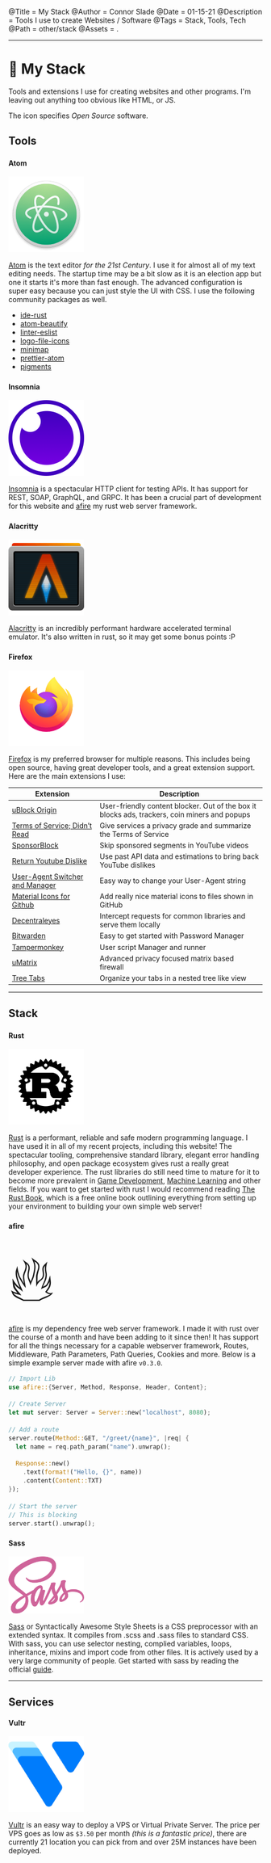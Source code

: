 @Title = My Stack
@Author = Connor Slade
@Date = 01-15-21
@Description = Tools I use to create Websites / Software
@Tags = Stack, Tools, Tech
@Path = other/stack
@Assets = .

---

# 📜 My Stack

Tools and extensions I use for creating websites and other programs.
I'm leaving out anything too obvious like HTML, or JS.

The <i class="fa fa-code"></i> icon specifies _Open Source_ software.

## Tools

#### Atom [<sup><i class="fa fa-code"></i></sup>](https://github.com/atom/atom)

<img src="../assets/other/my-stack/atom.png" width="150" alt="Atom Logo"></img>

[Atom](https://atom.io/) is the text editor _for the 21st Century_.
I use it for almost all of my text editing needs.
The startup time may be a bit slow as it is an election app but one it starts it's more than fast enough.
The advanced configuration is super easy because you can just style the UI with CSS.
I use the following community packages as well.

- [ide-rust](https://atom.io/packages/ide-rust)
- [atom-beautify](https://atom.io/packages/atom-beautify)
- [linter-eslist](https://atom.io/packages/atom-beautify)
- [logo-file-icons](https://atom.io/packages/logo-file-icons)
- [minimap](https://atom.io/packages/minimap)
- [prettier-atom](https://atom.io/packages/prettier-atom)
- [pigments](https://atom.io/packages/pigments)

#### Insomnia [<sup><i class="fa fa-code"></i></sup>](https://github.com/Kong/insomnia)

<img src="../assets/other/my-stack/insomnia.png" width="150" alt="Insomnia Logo"></img>

[Insomnia](https://insomnia.rest/) is a spectacular HTTP client for testing APIs.
It has support for REST, SOAP, GraphQL, and GRPC.
It has been a crucial part of development for this website and [afire](https://crates.io/crates/afire) my rust web server framework.

#### Alacritty [<sup><i class="fa fa-code"></i></sup>](https://github.com/alacritty/alacritty)

<img src="../assets/other/my-stack/alacritty.png" width="150" alt="Alacritty Logo"></img>

[Alacritty](https://github.com/alacritty/alacritty) is an incredibly performant hardware accelerated terminal emulator.
It's also written in rust, so it may get some bonus points :P

#### Firefox [<sup><i class="fa fa-code"></i></sup>](https://hg.mozilla.org/mozilla-central/)

<img src="../assets/other/my-stack/firefox.png" width="150" alt="Firefox Logo"></img>

[Firefox](https://www.mozilla.org/en-US/firefox/) is my preferred browser for multiple reasons.
This includes being open source, having great developer tools, and a great extension support.
Here are the main extensions I use:

| Extension                                                                                                     | Description                                                                                   |
| ------------------------------------------------------------------------------------------------------------- | --------------------------------------------------------------------------------------------- |
| [uBlock Origin](https://addons.mozilla.org/en-US/firefox/addon/ublock-origin/)                                | User-friendly content blocker. Out of the box it blocks ads, trackers, coin miners and popups |
| [Terms of Service; Didn’t Read](https://addons.mozilla.org/en-US/firefox/addon/terms-of-service-didnt-read/)  | Give services a privacy grade and summarize the Terms of Service                              |
| [SponsorBlock](https://addons.mozilla.org/en-US/firefox/addon/sponsorblock/)                                  | Skip sponsored segments in YouTube videos                                                     |
| [Return Youtube Dislike](https://addons.mozilla.org/en-US/firefox/addon/return-youtube-dislikes/)             | Use past API data and estimations to bring back YouTube dislikes                              |
| [User-Agent Switcher and Manager](https://addons.mozilla.org/en-US/firefox/addon/user-agent-string-switcher/) | Easy way to change your User-Agent string                                                     |
| [Material Icons for Github](https://addons.mozilla.org/en-US/firefox/addon/material-icons-for-github/)        | Add really nice material icons to files shown in GitHub                                       |
| [Decentraleyes](https://addons.mozilla.org/en-US/firefox/addon/decentraleyes/)                                | Intercept requests for common libraries and serve them locally                                |
| [Bitwarden](https://addons.mozilla.org/en-US/firefox/addon/bitwarden-password-manager/)                       | Easy to get started with Password Manager                                                     |
| [Tampermonkey](https://addons.mozilla.org/en-US/firefox/addon/tampermonkey/)                                  | User script Manager and runner                                                                |
| [uMatrix](https://addons.mozilla.org/en-US/firefox/addon/umatrix/)                                            | Advanced privacy focused matrix based firewall                                                |
| [Tree Tabs](https://addons.mozilla.org/en-US/firefox/addon/tree-tabs/)                                        | Organize your tabs in a nested tree like view                                                 |

---

## Stack

#### Rust [<sup><i class="fa fa-code"></i></sup>](https://github.com/rust-lang/rust)

<img src="../assets/other/my-stack/rust.svg" width="150" alt="Rust-Lang Logo"></img>

[Rust](https://www.rust-lang.org/) is a performant, reliable and safe modern programming language.
I have used it in all of my recent projects, including this website!
The spectacular tooling, comprehensive standard library, elegant error handling philosophy, and open package ecosystem gives rust a really great developer experience.
The rust libraries do still need time to mature for it to become more prevalent in [Game Development](https://arewegameyet.rs), [Machine Learning](https://www.arewelearningyet.com/) and other fields.
If you want to get started with rust I would recommend reading [The Rust Book](https://doc.rust-lang.org/stable/book/), which is a free online book outlining everything from setting up your environment to building your own simple web server!

#### afire [<sup><i class="fa fa-code"></i></sup>](github.com/basicprogrammer10/afire)

<p style="font-size: 125px;margin: 0;" alt="afire Logo">🔥</p>

[afire](https://crates.io/crates/afire) is my dependency free web server framework.
I made it with rust over the course of a month and have been adding to it since then!
It has support for all the things necessary for a capable webserver framework,
Routes, Middleware, Path Parameters, Path Queries, Cookies and more. Below is a simple example server made with afire `v0.3.0`.

```rust
// Import Lib
use afire::{Server, Method, Response, Header, Content};

// Create Server
let mut server: Server = Server::new("localhost", 8080);

// Add a route
server.route(Method::GET, "/greet/{name}", |req| {
  let name = req.path_param("name").unwrap();

  Response::new()
    .text(format!("Hello, {}", name))
    .content(Content::TXT)
});

// Start the server
// This is blocking
server.start().unwrap();
```

#### Sass [<sup><i class="fa fa-code"></i></sup>](https://github.com/sass/dart-sass)

<img src="../assets/other/my-stack/sass.svg" width="150" alt="Sass Logo"></img>

[Sass](https://sass-lang.com/) or Syntactically Awesome Style Sheets is a CSS preprocessor with an extended syntax. It compiles from .scss and .sass files to standard CSS.
With sass, you can use selector nesting, complied variables, loops, inheritance, mixins and import code from other files.
It is actively used by a very large community of people. Get started with sass by reading the official [guide](https://sass-lang.com/guide).

---

## Services

#### Vultr

<img src="../assets/other/my-stack/vultr.png" width="150" alt="Vultr Logo"></img>

[Vultr](https://www.vultr.com/?ref=8859764) is an easy way to deploy a VPS or Virtual Private Server.
The price per VPS goes as low as `$3.50` per month _(this is a fantastic price)_, there are currently 21 location you can pick from and over 25M instances have been deployed.
